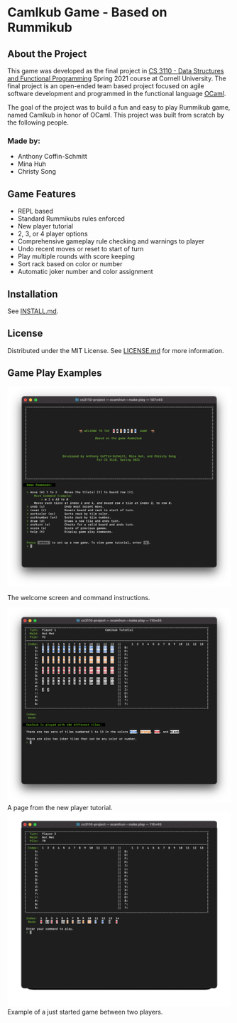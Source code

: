 # Camlkub Game - Based on Rummikub


## About the Project

This game was developed as the final project in [CS 3110 - Data Structures and Functional Programming](https://www.cs.cornell.edu/courses/cs3110) Spring 2021 course at Cornell University. The final project is an open-ended team based project focused on agile software development and programmed in the functional language [OCaml](https://ocaml.org/). 

The goal of the project was to build a fun and easy to play Rummikub game, named Camlkub in honor of OCaml. This project was built from scratch by the following people.


### Made by:
- Anthony Coffin-Schmitt
- Mina Huh
- Christy Song


## Game Features
  - REPL based
  - Standard Rummikubs rules enforced
  - New player tutorial
  - 2, 3, or 4 player options
  - Comprehensive gameplay rule checking and warnings to player
  - Undo recent moves or reset to start of turn
  - Play multiple rounds with score keeping
  - Sort rack based on color or number
  - Automatic joker number and color assignment


## Installation
See [INSTALL.md](INSTALL.md).


## License
Distributed under the MIT License.
See [LICENSE.md](LICENSE.md) for more information. 


## Game Play Examples
![Camlkub Game - Welcome screen and user commands.](images/camlkub_welcome.png "Camlkub Game - Welcome Screen")
<figcaption>The welcome screen and command instructions.</figcaption>

![Camlkub Game - Tutorial example.](images/camlkub_tutorial.png "Camlkub Game - Tutorial Example")
A page from the new player tutorial.
![Camlkub Game - Play action example.](images/camlkub_play.gif "Camlkub Game - Play Action Example")
Example of a just started game between two players.